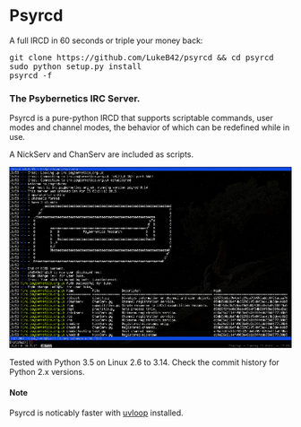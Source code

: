 # Psyrcd

A full IRCD in 60 seconds or triple your money back:
<pre>
git clone https://github.com/LukeB42/psyrcd && cd psyrcd
sudo python setup.py install
psyrcd -f
</pre>
### The Psybernetics IRC Server.

Psyrcd is a pure-python IRCD that supports scriptable commands, user modes and
channel modes, the behavior of which can be redefined while in use.

A NickServ and ChanServ are included as scripts.

![Alt text](doc/psyrcd.png?raw=true "OK now throw NLTK in the mix")

Tested with Python 3.5 on Linux 2.6 to 3.14.
Check the commit history for Python 2.x versions.

#### Note
Psyrcd is noticably faster with [uvloop](https://github.com/MagicStack/uvloop) installed.
